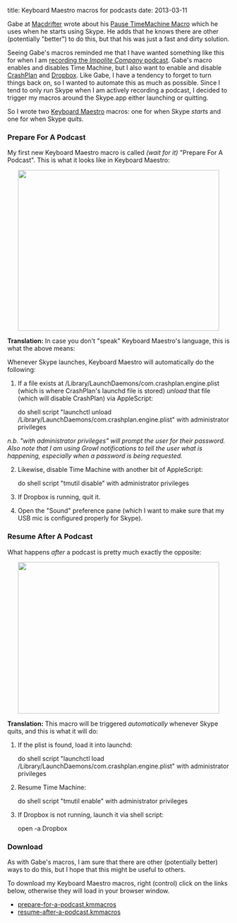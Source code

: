 title: Keyboard Maestro macros for podcasts
date: 2013-03-11



Gabe at [Macdrifter] wrote about his [Pause TimeMachine Macro] which he uses when he starts using Skype.  He adds that he knows there are other (potentially "better") to do this, but that his was just a fast and dirty solution.

Seeing Gabe's macros reminded me that I have wanted something like this for when I am [recording the _Impolite Company_ podcast].  Gabe's macro enables and disables Time Machine, but I also want to enable and disable [CrashPlan] and [Dropbox].  Like Gabe, I have a tendency to forget to turn things back on, so I wanted to automate this as much as possible.  Since I tend to only run Skype when I am actively recording a podcast, I decided to trigger my macros around the Skype.app either launching or quitting.

So I wrote two [Keyboard Maestro] macros: one for when Skype *starts* and one for when Skype *quits*.

### Prepare For A Podcast

My first new Keyboard Maestro macro is called *(wait for it)* "Prepare For A Podcast". This is what it looks like in Keyboard Maestro:

<p style="text-align:center"><img src="http://www.blogcdn.com//media/2013/03/km-skype-prepare-for-a-podcast.jpg" border="0" width="456" height="364" alt="" /></p>

**Translation:** In case you don't "speak" Keyboard Maestro's language, this is what the above means:

Whenever Skype launches, Keyboard Maestro will automatically do the following:

1) If a file exists at /Library/LaunchDaemons/com.crashplan.engine.plist (which is where CrashPlan's launchd file is stored) *unload* that file (which will disable CrashPlan) via AppleScript:

	do shell script "launchctl unload /Library/LaunchDaemons/com.crashplan.engine.plist"
	with administrator privileges

*n.b. "with administrator privileges" will prompt the user for their password. Also note that I am using Growl notifications to tell the user what is happening, especially when a password is being requested.*

2) Likewise, disable Time Machine with another bit of AppleScript:

	do shell script "tmutil disable" with administrator privileges

3) If Dropbox is running, quit it.

4) Open the "Sound" preference pane (which I want to make sure that my USB mic is configured properly for Skype).


### Resume After A Podcast

What happens *after* a podcast is pretty much exactly the opposite:

<p style="text-align:center"><img src="http://www.blogcdn.com//media/2013/03/km-skype-resume-after-a-podcast-1363036689.jpg" border="0" width="456" height="343" alt="" /></p>


**Translation:** This macro will be triggered *automatically* whenever Skype quits, and this is what it will do:

1) If the plist is found, load it into launchd:

	do shell script "launchctl load /Library/LaunchDaemons/com.crashplan.engine.plist"
	with administrator privileges

2) Resume Time Machine:

	do shell script "tmutil enable" with administrator privileges

3) If Dropbox is not running, launch it via shell script:

	open -a Dropbox


### Download ###

As with Gabe's macros, I am sure that there are other (potentially better) ways to do this, but I hope that this might be useful to others.

To download my Keyboard Maestro macros, right (control) click on the links below, otherwise they will load in your browser window.

* [prepare-for-a-podcast.kmmacros]
* [resume-after-a-podcast.kmmacros]

[resume-after-a-podcast.kmmacros]: http://files.tjluoma.com/km-podcast/resume-after-a-podcast.kmmacros

[prepare-for-a-podcast.kmmacros]: http://files.tjluoma.com/km-podcast/prepare-for-a-podcast.kmmacros

[Macdrifter]: http://macdrifter.com

[Pause TimeMachine Macro]: http://macdrifter.com/2013/03/pause-timemachine-macro.html

[recording the _Impolite Company_ podcast]: http://www.muleradio.net/impolite/

[CrashPlan]: http://www.crashplan.com

[Dropbox]: http://www.dropbox.com

[Keyboard Maestro]: http://www.keyboardmaestro.com/main/
